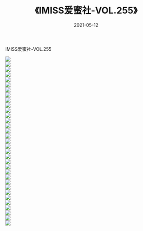 ﻿---
layout: post
title:  《IMISS爱蜜社-VOL.255》
date:   2021-05-12
img: http://img.660000.xyz/Sharelink/网络美图/2021/IMISS爱蜜社-VOL.255/000.jpg
categories: [美女, 清纯, 唯美]
---

IMISS爱蜜社-VOL.255

  ![](http://img.660000.xyz/Sharelink/网络美图/2021/IMISS爱蜜社-VOL.255/001.jpg) <br> ![](http://img.660000.xyz/Sharelink/网络美图/2021/IMISS爱蜜社-VOL.255/002.jpg) <br> ![](http://img.660000.xyz/Sharelink/网络美图/2021/IMISS爱蜜社-VOL.255/003.jpg) <br> ![](http://img.660000.xyz/Sharelink/网络美图/2021/IMISS爱蜜社-VOL.255/004.jpg) <br> ![](http://img.660000.xyz/Sharelink/网络美图/2021/IMISS爱蜜社-VOL.255/005.jpg) <br> ![](http://img.660000.xyz/Sharelink/网络美图/2021/IMISS爱蜜社-VOL.255/006.jpg) <br> ![](http://img.660000.xyz/Sharelink/网络美图/2021/IMISS爱蜜社-VOL.255/007.jpg) <br> ![](http://img.660000.xyz/Sharelink/网络美图/2021/IMISS爱蜜社-VOL.255/008.jpg) <br> ![](http://img.660000.xyz/Sharelink/网络美图/2021/IMISS爱蜜社-VOL.255/009.jpg) <br> ![](http://img.660000.xyz/Sharelink/网络美图/2021/IMISS爱蜜社-VOL.255/010.jpg) <br> ![](http://img.660000.xyz/Sharelink/网络美图/2021/IMISS爱蜜社-VOL.255/011.jpg) <br> ![](http://img.660000.xyz/Sharelink/网络美图/2021/IMISS爱蜜社-VOL.255/012.jpg) <br> ![](http://img.660000.xyz/Sharelink/网络美图/2021/IMISS爱蜜社-VOL.255/013.jpg) <br> ![](http://img.660000.xyz/Sharelink/网络美图/2021/IMISS爱蜜社-VOL.255/014.jpg) <br> ![](http://img.660000.xyz/Sharelink/网络美图/2021/IMISS爱蜜社-VOL.255/015.jpg) <br> ![](http://img.660000.xyz/Sharelink/网络美图/2021/IMISS爱蜜社-VOL.255/016.jpg) <br> ![](http://img.660000.xyz/Sharelink/网络美图/2021/IMISS爱蜜社-VOL.255/017.jpg) <br> ![](http://img.660000.xyz/Sharelink/网络美图/2021/IMISS爱蜜社-VOL.255/018.jpg) <br> ![](http://img.660000.xyz/Sharelink/网络美图/2021/IMISS爱蜜社-VOL.255/019.jpg) <br> ![](http://img.660000.xyz/Sharelink/网络美图/2021/IMISS爱蜜社-VOL.255/020.jpg) <br> ![](http://img.660000.xyz/Sharelink/网络美图/2021/IMISS爱蜜社-VOL.255/021.jpg) <br> ![](http://img.660000.xyz/Sharelink/网络美图/2021/IMISS爱蜜社-VOL.255/022.jpg) <br> ![](http://img.660000.xyz/Sharelink/网络美图/2021/IMISS爱蜜社-VOL.255/023.jpg) <br> ![](http://img.660000.xyz/Sharelink/网络美图/2021/IMISS爱蜜社-VOL.255/024.jpg) <br> ![](http://img.660000.xyz/Sharelink/网络美图/2021/IMISS爱蜜社-VOL.255/025.jpg) <br> ![](http://img.660000.xyz/Sharelink/网络美图/2021/IMISS爱蜜社-VOL.255/026.jpg) <br> ![](http://img.660000.xyz/Sharelink/网络美图/2021/IMISS爱蜜社-VOL.255/027.jpg) <br> ![](http://img.660000.xyz/Sharelink/网络美图/2021/IMISS爱蜜社-VOL.255/028.jpg) <br> ![](http://img.660000.xyz/Sharelink/网络美图/2021/IMISS爱蜜社-VOL.255/029.jpg) <br> ![](http://img.660000.xyz/Sharelink/网络美图/2021/IMISS爱蜜社-VOL.255/030.jpg) <br> ![](http://img.660000.xyz/Sharelink/网络美图/2021/IMISS爱蜜社-VOL.255/031.jpg) <br> ![](http://img.660000.xyz/Sharelink/网络美图/2021/IMISS爱蜜社-VOL.255/032.jpg) <br> ![](http://img.660000.xyz/Sharelink/网络美图/2021/IMISS爱蜜社-VOL.255/033.jpg) <br>